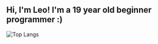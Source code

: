## Hi, I'm Leo! I'm a 19 year old beginner programmer :)

![Top Langs](https://github-readme-stats.vercel.app/api/top-langs/?username=leomellofr&layout=compact)
